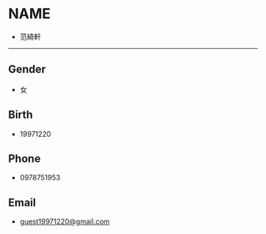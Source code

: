 # NAME
 + 范綺軒
 ---
## Gender
 + 女
## Birth
 + 19971220
## Phone
 + 0978751953
## Email
 + guest19971220@gmail.com
 